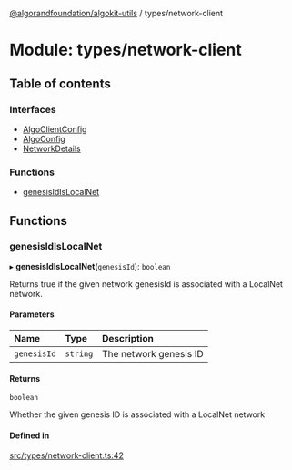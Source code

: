 [@algorandfoundation/algokit-utils](../README.md) / types/network-client

# Module: types/network-client

## Table of contents

### Interfaces

- [AlgoClientConfig](../interfaces/types_network_client.AlgoClientConfig.md)
- [AlgoConfig](../interfaces/types_network_client.AlgoConfig.md)
- [NetworkDetails](../interfaces/types_network_client.NetworkDetails.md)

### Functions

- [genesisIdIsLocalNet](types_network_client.md#genesisidislocalnet)

## Functions

### genesisIdIsLocalNet

▸ **genesisIdIsLocalNet**(`genesisId`): `boolean`

Returns true if the given network genesisId is associated with a LocalNet network.

#### Parameters

| Name | Type | Description |
| :------ | :------ | :------ |
| `genesisId` | `string` | The network genesis ID |

#### Returns

`boolean`

Whether the given genesis ID is associated with a LocalNet network

#### Defined in

[src/types/network-client.ts:42](https://github.com/lempira/algokit-utils-ts/blob/main/src/types/network-client.ts#L42)
